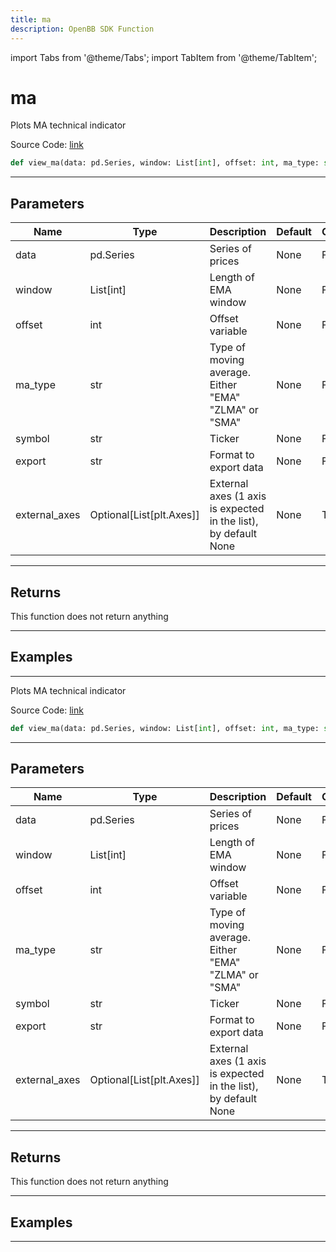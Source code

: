 ```yaml
---
title: ma
description: OpenBB SDK Function
---
```


import Tabs from '@theme/Tabs';
import TabItem from '@theme/TabItem';

# ma

<Tabs>
<TabItem value="model" label="Model" default>

Plots MA technical indicator

Source Code: [link](https://github.com/OpenBB-finance/OpenBBTerminal/tree/main/openbb_terminal/common/technical_analysis/overlap_view.py#L32)

```python
def view_ma(data: pd.Series, window: List[int], offset: int, ma_type: str, symbol: str, export: str, external_axes: Optional[List[matplotlib.axes._axes.Axes]]) -> None
```
---

## Parameters

| Name | Type | Description | Default | Optional |
| ---- | ---- | ----------- | ------- | -------- |
| data | pd.Series | Series of prices | None | False |
| window | List[int] | Length of EMA window | None | False |
| offset | int | Offset variable | None | False |
| ma_type | str | Type of moving average.  Either "EMA" "ZLMA" or "SMA" | None | False |
| symbol | str | Ticker | None | False |
| export | str | Format to export data | None | False |
| external_axes | Optional[List[plt.Axes]] | External axes (1 axis is expected in the list), by default None | None | True |

---

## Returns

This function does not return anything

---

## Examples

---



</TabItem>
<TabItem value="view" label="View">

Plots MA technical indicator

Source Code: [link](https://github.com/OpenBB-finance/OpenBBTerminal/tree/main/openbb_terminal/common/technical_analysis/overlap_view.py#L32)

```python
def view_ma(data: pd.Series, window: List[int], offset: int, ma_type: str, symbol: str, export: str, external_axes: Optional[List[matplotlib.axes._axes.Axes]]) -> None
```
---

## Parameters

| Name | Type | Description | Default | Optional |
| ---- | ---- | ----------- | ------- | -------- |
| data | pd.Series | Series of prices | None | False |
| window | List[int] | Length of EMA window | None | False |
| offset | int | Offset variable | None | False |
| ma_type | str | Type of moving average.  Either "EMA" "ZLMA" or "SMA" | None | False |
| symbol | str | Ticker | None | False |
| export | str | Format to export data | None | False |
| external_axes | Optional[List[plt.Axes]] | External axes (1 axis is expected in the list), by default None | None | True |

---

## Returns

This function does not return anything

---

## Examples

---



</TabItem>
</Tabs>